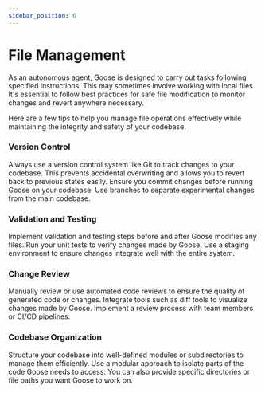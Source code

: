 ```yaml
---
sidebar_position: 6
---
```

# File Management

As an autonomous agent, Goose is designed to carry out tasks following specified instructions. This may sometimes involve working with local files. It's essential to follow best practices for safe file modification to monitor changes and revert anywhere necessary.

Here are a few tips to help you manage file operations effectively while maintaining the integrity and safety of your codebase.

### Version Control

Always use a version control system like Git to track changes to your codebase. This prevents accidental overwriting and allows you to revert back to previous states easily. Ensure you commit changes before running Goose on your codebase. Use branches to separate experimental changes from the main codebase.

### Validation and Testing

Implement validation and testing steps before and after Goose modifies any files. Run your unit tests to verify changes made by Goose. Use a staging environment to ensure changes integrate well with the entire system.

### Change Review

Manually review or use automated code reviews to ensure the quality of generated code or changes. Integrate tools such as diff tools to visualize changes made by Goose. Implement a review process with team members or CI/CD pipelines.

### Codebase Organization

Structure your codebase into well-defined modules or subdirectories to manage them efficiently. Use a modular approach to isolate parts of the code Goose needs to access. You can also provide specific directories or file paths you want Goose to work on.

